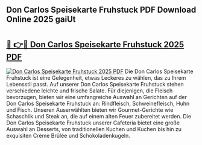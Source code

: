 ## Don Carlos Speisekarte Fruhstuck PDF Download Online 2025 gaiUt

# <h2><a href="http://gc8opwx.nevu.top/?p=Don+Carlos+Speisekarte+Fruhstuck">🔗 👉🔴 Don Carlos Speisekarte Fruhstuck 2025 PDF</a></h2>

[![Don Carlos Speisekarte Fruhstuck 2025 PDF](https://i.imgur.com/dBaPXMq.png)](http://gc8opwx.nevu.top/?p=Don+Carlos+Speisekarte+Fruhstuck)
Die Don Carlos Speisekarte Fruhstuck ist eine Gelegenheit, etwas Leckeres zu wählen, das zu Ihrem Lebensstil passt. Auf unserer Don Carlos Speisekarte Fruhstuck stehen verschiedene leichte und frische Salate. Für diejenigen, die Fleisch bevorzugen, bieten wir eine umfangreiche Auswahl an Gerichten auf der Don Carlos Speisekarte Fruhstuck an: Rindfleisch, Schweinefleisch, Huhn und Fisch. Unseren Auserwählten bieten wir Gourmet-Gerichte wie Schaschlik und Steak an, die auf einem alten Feuer zubereitet werden. Die Don Carlos Speisekarte Fruhstuck unserer Cafeteria bietet eine große Auswahl an Desserts, von traditionellen Kuchen und Kuchen bis hin zu exquisiten Crème Brûlée und Schokoladenkugeln.
